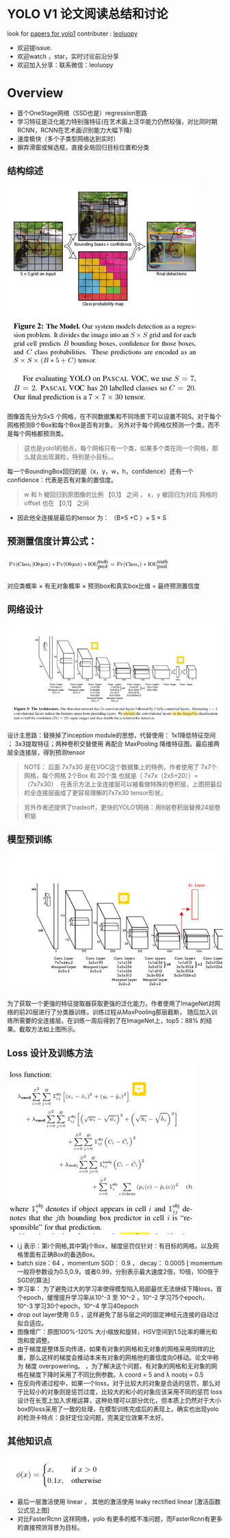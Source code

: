 
# YOLO V1 论文阅读总结和讨论

look for [papers for yolo1](https://github.com/leoluopy/paper_discussing/blob/master/yolo/yolo1/yolo_1.pdf)
contributer : [leoluopy](https://github.com/leoluopy)

+ 欢迎提issue.
+ 欢迎watch ，star，实时讨论前沿分享
+ 欢迎加入分享：联系微信：leoluopy

# Overview

+ 首个OneStage网络（SSD也是）regression思路
+ 学习特征是泛化能力特别强特征(在艺术画上泛华能力仍然较强，对比同时期RCNN，RCNN在艺术画识别能力大幅下降)
+ 速度极快（多个子类型网络达到实时）
+ 摒弃滑窗或候选框，直接全局回归目标位置和分类



## 结构综述
![](./arch.png)

图像首先分为SxS 个网格，在不同数据集和不同场景下可以设置不同S。对于每个网格预测B个Box和每个Box是否有对象。
另外对于每个网格仅预测一个类，而不是每个网格都预测类。

>这也是yolo1的弱点，每个网格只有一个类，如果多个类在同一个网格，那么就会出现漏检，特别是小目标。。

每一个BoundingBox回归的是（x，y，w，h，confidence）还有一个confidence：代表是否有对象的置信度。

> w 和 h 被回归到原图像的比例 【0,1】 之间 ， x，y 被回归为对应 网格的 offset 也在 【0,1】 之间

+ 因此他全连接层最后的tensor 为： （B×5 +C ）× S × S


## 预测置信度计算公式：

![](./fromula_pre.png)

对应类概率 × 有无对象概率 × 预测box和真实box比值 = 最终预测置信度


## 网络设计

![](./arch_detail.png)

设计主思路：替换掉了inception module的思想，代替使用： 1x1降低特征空间 ； 3x3提取特征；两种卷积交替使用 再配合 MaxPooling 降维特征图。最后接两层全连接层，得到预测tensor

> NOTE： 后面 7x7x30 是在VOC这个数据集上的特例，作者使用了 7x7个网格，每个网格 2个Box 和 20个类 也就是（ 7x7x（2x5+20））= （7x7x30）.
在表示方法上全连接层可以被看做特殊的卷积层，上图把最后的全连接层画成了更容易理解的7x7x30 tensor形状。

> 另外作者还提供了tradeoff，更快的YOLO1网络：用9层卷积层替换24层卷积层

## 模型预训练

![](./pretrain_arch.png)

为了获取一个更强的特征提取器获取更强的泛化能力，作者使用了ImageNet对网络的前20层进行了分类器训练，训练过程从MaxPooling那层截断，
随后加入训练所需要的全连接层。在训练一周后得到了在ImageNet上，top5：88% 的结果。截取方法如上图所示。


## Loss 设计及训练方法

![](./loss.png)

+ i,j 表示：第i个网格,其中第j个Box，梯度惩罚仅针对：有目标的网格，以及网格里面有正确Box的备选Box。 
+ batch size：64 ，momentum SGD： 0.9 ， decay： 0.0005  [ momentum 一般将参数设为0.5,0.9，或者0.99，分别表示最大速度2倍，10倍，100倍于SGD的算法]
+ 学习率： 为了避免过大的学习率使得模型陷入局部最优无法继续下降loss，首个epoch，缓慢提升学习率从10^-3 至 10^-2 ，10^-2 学习75个epoch，10^-3 学习30个epoch，10^-4 学习40epoch
+ drop out layer使用 0.5 ，这样避免了层与层之间的固定神经元连接的自动过拟合适应。
+ 图像增广：原图100%-120% 大小缩放和旋转，HSV空间到1.5比率的曝光和饱和度调整。
+ 由于梯度是整体反向传递，如果有对象的网格和无对象的网格采用同样的比重，那么这样的梯度会推动本来有对象的网格他的置信度向0移动。论文中称为 梯度 overpowering。
，为了解决这个问题，有对象的网格和无对象的网格在梯度下降时采用了不同比例参数。λ coord = 5 and λ noobj = 0.5
+ 在反向传递过程中，如果一个loss，对于比较大的对象是合适的惩罚，那么对于比较小的对象则是惩罚过度，比较大的和小的对象应该采用不同的惩罚
loss设计在长宽上加入求根运算，这种处理可以部分优化，但本质上仍然对于大小box的loss采用了一致的处理，在模型训练完成后的表现上，确实也出现yolo的检测卡特点：良好定位没问题，完美定位效果不太好。


## 其他知识点

![](./leaky_linear.png)

+ 最后一层激活使用 linear ， 其他的激活使用 leaky rectified linear [激活函数公式见上图]
+ 对比FasterRcnn 这样网络，yolo 有更多的框不准问题，而FasterRcnn有更多的直接预测背景为目标。

